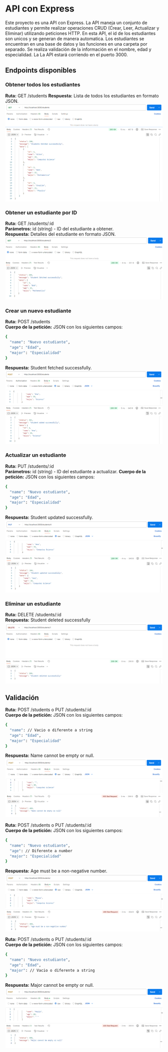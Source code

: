 # API con Express

Este proyecto es una API con Express. La API maneja un conjunto de estudiantes y permite realizar operaciones CRUD (Crear, Leer, Actualizar y Eliminar) utilizando peticiones HTTP.
En esta API, el id de los estudiantes son unicos y se generan de manera automatica. Los estudiantes se encuentran en una base
de datos y las funciones en una carpeta por separado. 
Se realiza validación de la información en el nombre, edad y especialidad.
La La API estará corriendo en el puerto 3000.

## Endpoints disponibles

### Obtener todos los estudiantes
**Ruta:** GET /students 
**Respuesta:** Lista de todos los estudiantes en formato JSON.
![GET - All students](image.png)


### Obtener un estudiante por ID
**Ruta:** GET /students/:id  
**Parámetros:** id (string) - ID del estudiante a obtener.  
**Respuesta:** Detalles del estudiante en formato JSON.
![GET - Selected student](image-1.png)


### Crear un nuevo estudiante
**Ruta:** POST /students  
**Cuerpo de la petición:** JSON con los siguientes campos:
```bash
{
  "name": "Nuevo estudiante",
  "age": "Edad",
  "major": "Especialidad"
}
```
**Respuesta:** Student fetched successfully.
![POST - Added student](image-2.png)


### Actualizar un estudiante
**Ruta:** PUT /students/:id  
**Parámetros:** id (string) - ID del estudiante a actualizar. 
**Cuerpo de la petición:** JSON con los siguientes campos:
```bash
{
  "name": "Nuevo estudiante",
  "age": "Edad",
  "major": "Especialidad"
}
``` 
**Respuesta:** Student updated successfully.
![PUT - Updated student](image-3.png)

### Eliminar un estudiante
**Ruta:** DELETE /students/:id  
**Respuesta:** Student deleted successfully
![DELETE - Deleted student](image-4.png)


## Validación

**Ruta:** POST /students o PUT /students/:id  
**Cuerpo de la petición:** JSON con los siguientes campos:
```bash
{
  "name": // Vacio o diferente a string
  "age": "Edad",
  "major": "Especialidad"
}
```
**Respuesta:** Name cannot be empty or null.
![POST - Name error](image-5.png)

**Ruta:** POST /students o  PUT /students/:id  
**Cuerpo de la petición:** JSON con los siguientes campos:
```bash
{
  "name": "Nuevo estudiante",
  "age": // Diferente a number
  "major": "Especialidad"
}
```
**Respuesta:** Age must be a non-negative number.
![POST - Age error](image-6.png)

**Ruta:** POST /students o PUT /students/:id  
**Cuerpo de la petición:** JSON con los siguientes campos:
```bash
{
  "name": "Nuevo estudiante",
  "age": "Edad",
  "major": // Vacio o diferente a string
}
```
**Respuesta:** Major cannot be empty or null.
![POST - Major error](image-7.png)